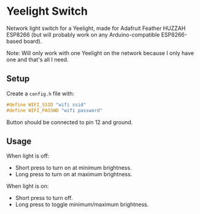 # Yeelight Switch

Network light switch for a Yeelight, made for Adafruit Feather HUZZAH ESP8266 (but will probably work on any Arduino-compatible ESP8266-based board).

Note: Will only work with one Yeelight on the network because I only have one and that's all I need.

## Setup

Create a `config.h` file with:

```c
#define WIFI_SSID "wifi ssid"
#define WIFI_PASSWD "wifi password"
```

Button should be connected to pin 12 and ground.

## Usage

When light is off:
- Short press to turn on at minimum brightness.
- Long press to turn on at maximum brightness.

When light is on:
- Short press to turn off.
- Long press to toggle minimum/maximum brightness.
